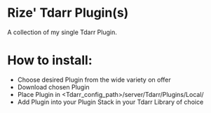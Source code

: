 # Rize' Tdarr Plugin(s)

A collection of my single Tdarr Plugin.

# How to install:
- Choose desired Plugin from the wide variety on offer
- Download chosen Plugin
- Place Plugin in <Tdarr_config_path>/server/Tdarr/Plugins/Local/
- Add Plugin into your Plugin Stack in your Tdarr Library of choice
